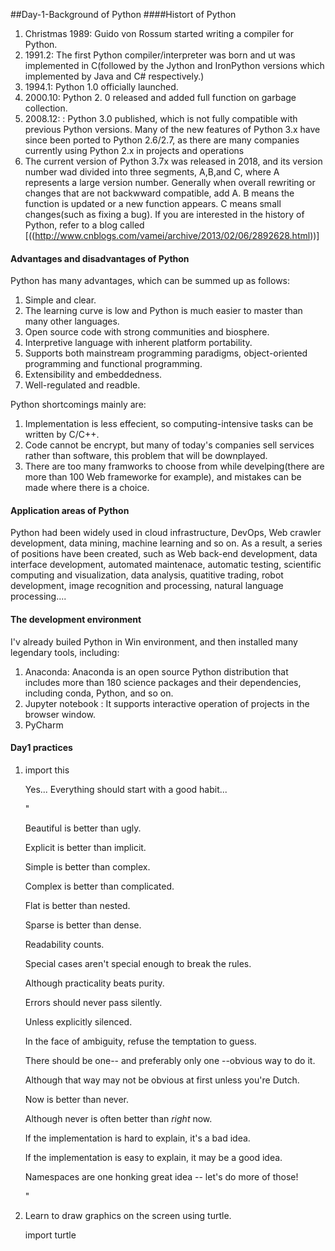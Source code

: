 ##Day-1-Background of Python
####Histort of Python
1. Christmas 1989: Guido von Rossum started writing a compiler for Python.
2. 1991.2: The first Python compiler/interpreter was born and ut was implemented in C(followed by the Jython and IronPython versions which implemented by Java and C# respectively.)
3. 1994.1: Python 1.0 officially launched.
4. 2000.10:  Python 2. 0 released and added full function on garbage collection.
5. 2008.12: : Python 3.0 published, which is not fully compatible with previous Python versions. Many of the new features of Python 3.x have since been ported to Python 2.6/2.7, as there are many companies currently using Python 2.x in projects and operations
6. The current version of Python 3.7x was released in 2018, and its version number wad divided into three segments, A,B,and C, where A represents a large version number. Generally when overall rewriting or changes that are not backwward compatible, add A. B means the function is updated or a new function appears. C means small changes(such as fixing a bug). If you are interested in the history of Python, refer to a blog called [<Python Brief History>((http://www.cnblogs.com/vamei/archive/2013/02/06/2892628.html))]

#### Advantages and disadvantages of Python

Python has many advantages, which can be summed up as follows:
1. Simple and clear. 
2. The learning curve is low and Python is much easier to master than many other languages.
3. Open source code with strong communities and biosphere.
4. Interpretive language with inherent platform portability. 
5. Supports both mainstream programming paradigms, object-oriented programming and functional programming. 
6. Extensibility and  embeddedness.
7. Well-regulated and readble. 

Python shortcomings mainly are:
1. Implementation is less effecient, so computing-intensive tasks can be written by C/C++.
2. Code cannot be encrypt,  but many of today's companies sell services rather than software, this problem that will be downplayed.
3. There are too many framworks to choose from while develping(there are more than 100 Web frameworke for example), and mistakes can be made where there is a choice.

#### Application areas of Python
Python had been widely used in cloud infrastructure, DevOps, Web crawler development, data mining, machine learning and so on. As a result, a series of positions have been created, such as Web back-end development, data interface development, automated maintenace, automatic testing, scientific computing and visualization, data analysis, quatitive trading, robot development, image recognition and processing, natural language processing....

#### The development environment
I'v already builed Python in Win environment, and then installed many legendary tools, including:
1. Anaconda: Anaconda is an open source Python distribution that includes more than 180 science packages and their dependencies, including conda, Python, and so on. 
2. Jupyter notebook : It supports interactive operation of projects in the browser window.
3. PyCharm


#### Day1 practices
1. import this 

   Yes... Everything should start with a good habit...
   
	"
	
	Beautiful is better than ugly.
	
	Explicit is better than implicit.
	
	Simple is better than complex.
	
	Complex is better than complicated.
	
	Flat is better than nested.
	
	Sparse is better than dense.
	
	Readability counts.
	
	Special cases aren't special enough to break the rules.
	
	Although practicality beats purity.
	
	Errors should never pass silently.
	
	Unless explicitly silenced.
	
	In the face of ambiguity, refuse the temptation to guess.
	
	There should be one-- and preferably only one --obvious way to do it.
	
	Although that way may not be obvious at first unless you're Dutch.
	
	Now is better than never.
	
	Although never is often better than *right* now.
	
	If the implementation is hard to explain, it's a bad idea.
	
	If the implementation is easy to explain, it may be a good idea.
	
	Namespaces are one honking great idea -- let's do more of those!
	
	"
	
2. Learn to draw graphics on the screen using turtle.

	import turtle 

